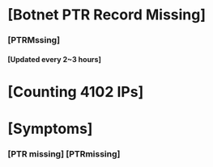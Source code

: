 # [Botnet PTR Record Missing]
### [PTRMssing]
#### [Updated every 2~3 hours]

# [Counting 4102 IPs]

# [Symptoms] 
###   [PTR missing] [PTRmissing]
